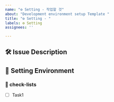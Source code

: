 ```yaml
---
name: "⚙️ Setting - 작업할 것"
about: "Development environment setup Template "
title: "⚙️ Setting - "
labels: ⚙️ Setting
assignees: ''

---
```


## 🛠️ Issue Description
[//]: # (해당 이슈에 대한 설명을 작성해주세요.)

## 💭 Setting Environment
[//]: # (세팅한 환경이 무엇인지, 어떤 방법으로 세팅할 예정인지 작성해주세요.)

### 📝 check-lists
[//]: # (업무 체크리스트를 작성해주세요.)
- [ ] Task1